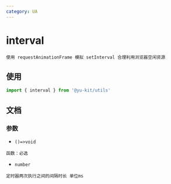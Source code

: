 ```yaml
---
category: UA
---
```


# interval

    使用 requestAnimationFrame 模拟 setInterval 合理利用浏览器空闲资源

## 使用

```ts
import { interval } from '@yu-kit/utils'
```

## 文档

### 参数

- `()=>void`

```
函数：必选
```

- `number`

```
定时器两次执行之间的间隔时长 单位ms
```
